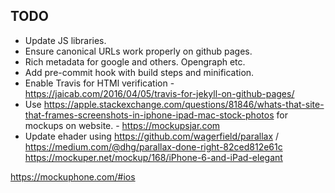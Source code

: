 TODO
----------

* Update JS libraries.
* Ensure canonical URLs work properly on github pages.
* Rich metadata for google and others. Opengraph etc.
* Add pre-commit hook with build steps and minification.
* Enable Travis for HTMl verification - https://jaicab.com/2016/04/05/travis-for-jekyll-on-github-pages/
* Use https://apple.stackexchange.com/questions/81846/whats-that-site-that-frames-screenshots-in-iphone-ipad-mac-stock-photos for mockups on website. - https://mockupsjar.com
* Update ehader using https://github.com/wagerfield/parallax / https://medium.com/@dhg/parallax-done-right-82ced812e61c
https://mockuper.net/mockup/168/iPhone-6-and-iPad-elegant

https://mockuphone.com/#ios
